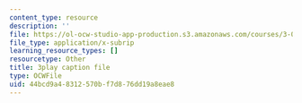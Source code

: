```yaml
---
content_type: resource
description: ''
file: https://ol-ocw-studio-app-production.s3.amazonaws.com/courses/3-091sc-introduction-to-solid-state-chemistry-fall-2010/44bcd9a48312570bf7d876dd19a8eae8_kB2Ue4Fip2c.srt
file_type: application/x-subrip
learning_resource_types: []
resourcetype: Other
title: 3play caption file
type: OCWFile
uid: 44bcd9a4-8312-570b-f7d8-76dd19a8eae8
---
```

